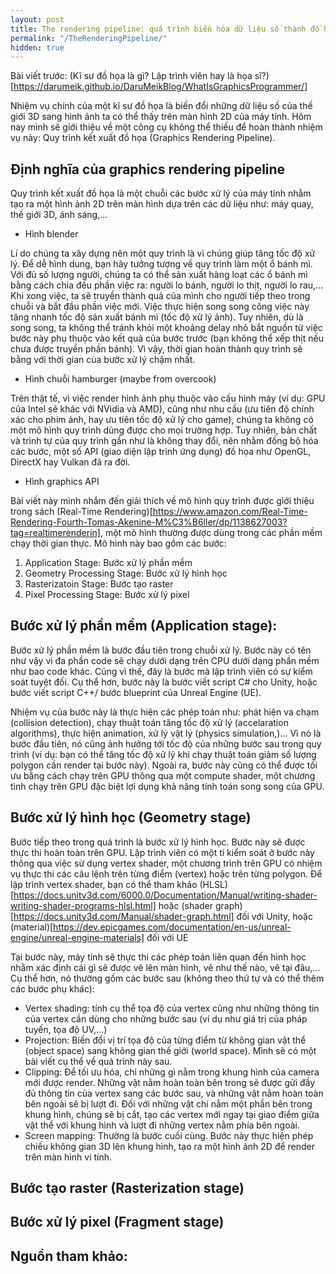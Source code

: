 ```yaml
---
layout: post
title: The rendering pipeline: quá trình biến hóa dữ liệu số thành đồ họa trên máy tính
permalink: "/TheRenderingPipeline/"
hidden: true
---
```


Bài viết trước: (Kĩ sư đồ họa là gì? Lập trình viên hay là họa sĩ?)[https://darumeik.github.io/DaruMeikBlog/WhatIsGraphicsProgrammer/]

Nhiệm vụ chính của một kĩ sư đồ họa là biến đổi những dữ liệu số của thế giới 3D sang hình ảnh ta có thể thấy trên màn hình 2D của máy tính. Hôm nay mình sẽ giới thiệu về một công cụ không thể thiếu để hoàn thành nhiệm vụ này: Quy trình kết xuất đồ họa (Graphics Rendering Pipeline).

## Định nghĩa của graphics rendering pipeline
Quy trình kết xuất đồ họa là một chuỗi các bước xử lý của máy tính nhằm tạo ra một hình ảnh 2D trên màn hình dựa trên các dữ liệu như: máy quay, thế giới 3D, ánh sáng,... 

- Hình blender

Lí do chúng ta xây dựng nên một quy trình là vì chúng giúp tăng tốc độ xử lý. Để dễ hình dung, bạn hãy tưởng tượng về quy trình làm một ổ bánh mì. Với đủ số lượng người, chúng ta có thể sản xuất hàng loạt các ổ bánh mì bằng cách chia đều phần việc ra: người lo bánh, người lo thịt, người lo rau,... Khi xong việc, ta sẽ truyền thành quả của mình cho người tiếp theo trong chuỗi và bắt đầu phần việc mới. Việc thực hiện song song công việc này tăng nhanh tốc độ sản xuất bánh mì (tốc độ xử lý ảnh). Tuy nhiên, dù là song song, ta không thể tránh khỏi một khoảng delay nhỏ bắt nguồn từ việc bước này phụ thuộc vào kết quả của bước trước (bạn không thể xếp thịt nếu chưa được truyền phần bánh). Vì vậy, thời gian hoàn thành quy trình sẽ bằng với thời gian của bước xử lý chậm nhất.

- Hình chuỗi hamburger (maybe from overcook)

Trên thật tế, vì việc render hình ảnh phụ thuộc vào cấu hình máy (ví dụ: GPU của Intel sẽ khác với NVidia và AMD), cũng như nhu cầu (ưu tiên độ chính xác cho phim ảnh, hay ưu tiên tốc độ xử lý cho game), chúng ta không có một mô hình quy trình dùng được cho mọi trường hợp. Tuy nhiên, bản chất và trình tự của quy trình gần như là không thay đổi, nên nhằm đồng bộ hóa các bước, một số API (giao diện lập trình ứng dụng) đồ họa như OpenGL, DirectX hay Vulkan đã ra đời. 

- Hình graphics API

Bài viết này mình nhắm đến giải thích về mô hình quy trình được giới thiệu trong sách (Real-Time Rendering)[https://www.amazon.com/Real-Time-Rendering-Fourth-Tomas-Akenine-M%C3%B6ller/dp/1138627003?tag=realtimerenderin], một mô hình thường được dùng trong các phần mềm chạy thời gian thực. Mô hình này bao gồm các bước:

1. Application Stage: Bước xử lý phần mềm 
2. Geometry Processing Stage: Bước xử lý hình học
3. Rasterizatoin Stage: Bước tạo raster
4. Pixel Processing Stage: Bước xử lý pixel

## Bước xử lý phần mềm (Application stage):

Bước xử lý phần mềm là bước đầu tiên trong chuỗi xử lý. Bước này có tên như vậy vì đa phần code sẽ chạy dưới dạng trên CPU dưới dạng phần mềm như bao code khác. Cũng vì thế, đây là bước mà lập trình viên có sự kiểm soát tuyệt đối. Cụ thể hơn, bước này là bước viết script C# cho Unity, hoặc bước viết script C++/ bước blueprint của Unreal Engine (UE).

Nhiệm vụ của bước này là thực hiện các phép toán như: phát hiện va chạm (collision detection), chạy thuật toán tăng tốc độ xử lý (accelaration algorithms), thực hiện animation, xử lý vật lý (physics simulation,)... Vì nó là bước đầu tiên, nó cũng ảnh hưởng tới tốc độ của những bước sau trong quy trình (ví dụ: bạn có thể tăng tốc độ xử lý khi chạy thuật toán giảm số lượng polygon cần render tại bước này). Ngoài ra, bước này cũng có thể được tối ưu bằng cách chạy trên GPU thông qua một compute shader, một chương tình chạy trên GPU đặc biệt lợi dụng khả năng tính toán song song của GPU.

## Bước xử lý hình học (Geometry stage)
Bước tiếp theo trong quá trình là bước xử lý hình học. Bước này sẽ được thực thi hoàn toàn trên GPU. Lập trình viên có một tí kiểm soát ở bước này thông qua việc sử dụng vertex shader, một chương trình trên GPU có nhiệm vụ thực thi các câu lệnh trên từng điểm (vertex) hoặc trên từng polygon. Để lập trình vertex shader, bạn có thể tham khảo (HLSL)[https://docs.unity3d.com/6000.0/Documentation/Manual/writing-shader-writing-shader-programs-hlsl.html] hoặc (shader graph)[https://docs.unity3d.com/Manual/shader-graph.html] đối với Unity, hoặc (material)[https://dev.epicgames.com/documentation/en-us/unreal-engine/unreal-engine-materials] đối với UE

Tại bước này, máy tính sẽ thực thi các phép toán liên quan đến hình học nhằm xác định cái gì sẽ được vẽ lên màn hình, vẽ như thế nào, vẽ tại đâu,... Cụ thể hơn, nó thường gồm các bước sau (không theo thứ tự và có thể thêm các bước phụ khác):
 - Vertex shading: tính cụ thể tọa độ của vertex cũng như những thông tin của vertex cần dùng cho những bước sau (ví dụ như giá trị của pháp tuyến, tọa độ UV,...)
 - Projection: Biến đổi vị trí tọa độ của từng điểm từ không gian vật thể (object space) sang không gian thế giới (world space). Mình sẽ có một bài viết cụ thể về quá trình này sau.
 - Clipping: Để tối ưu hóa, chỉ những gì nằm trong khung hình của camera mới được render. Những vật nằm hoàn toàn bên trong sẽ được gửi đầy đủ thông tin của vertex sang các bước sau, và những vật nằm hoàn toàn bên ngoài sẽ bị lượt đi. Đối với những vật chí nằm một phần bên trong khung hình, chúng sẽ bị cắt, tạo các vertex mới ngay tại giao điểm giữa vật thể với khung hình và lượt đi những vertex nằm phía bên ngoài.
 - Screen mapping:  Thường là bước cuối cùng. Bước này thực hiện phép chiếu không gian 3D lên khung hình, tạo ra một hình ảnh 2D để render trên màn hình vi tính.

## Bước tạo raster (Rasterization stage)

## Bước xử lý pixel (Fragment stage)

## Nguồn tham khảo:

